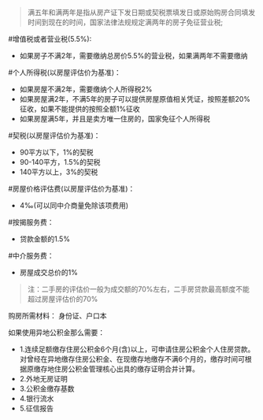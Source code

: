 >满五年和满两年是指从房产证下发日期或契税票填发日或原始购房合同填发时间到现在的时间，国家法律法规规定满两年的房子免征营业税;

#增值税或者营业税(5.5%): 
- 如果房子不满2年，需要缴纳总房价5.5%的营业税，如果满两年不需要缴纳

#个人所得税(以房屋评估价为基准)：
- 如果房屋不满2年，需要缴纳个人所得税2%
- 如果房屋满2年，不满5年的房子可以提供房屋原值相关凭证，按照差额20%征收，如果不能提供的按照全额1%征收
- 如果房屋满5年，并且是卖方唯一住房的，国家免征个人所得税
 
#契税(以房屋评估价为基准)：
- 90平方以下，1%的契税
- 90-140平方，1.5%的契税
- 140平方以上，3%的契税

#房屋价格评估费(以房屋评估价为基准)：
- 4‰(可以同中介商量免除该项费用)

#按揭服务费：
- 贷款金额的1.5%

#中介服务费：
- 房屋成交总价的1%

>注：二手房的评估价一般为成交额的70%左右，二手房贷款最高额度不能超过房屋评估价的70%


购房所需材料：
身份证、户口本

如果使用异地公积金那么需要：
- 1.连续足额缴存住房公积金6个月(含)以上，可申请住房公积金个人住房贷款。对曾经在异地缴存住房公积金、在现缴存地缴存不满6个月的，缴存时间可根据原缴存地住房公积金管理核心出具的缴存证明合并计算。
- 2.外地无房证明
- 3.公积金缴存基数
- 4.银行流水
- 5.征信报告

 
 